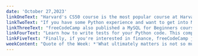 ```yaml
---
date: 'October 27,2023'
linkOneText: "Harvard's CS50 course is the most popular course at Harvard and the most-watched Computer Science course in history. Through freeCodeCamp's partnership with Harvard, I present to you the brand new 2023 edition of this course. You'll learn CS fundamentals like Data Structures and Algorithms. You'll also learn C programming, Python, SQL, and other key tools of the trade. I know learning to code is a big undertaking. Ease into it with this fun, beginner-friendly course. (26 hour YouTube course): https://www.freecodecamp.org/news/harvard-university-cs50-computer-science-course-2023/"
linkTwoText: "If you have some Python experience and want to get into Machine Learning, start with this freely available book we just published through freeCodeCamp Press. You'll learn how to harness the power of ML algorithms including Least Squares, Naive Bayes, Logistic Regression, and Random Forest. You'll also learn a variety of optimization techniques like Gradient Descent. You can read the book, tinker with the code examples, and bookmark it for future reference. (full-length book): https://www.freecodecamp.org/news/machine-learning-handbook/"
linkThreeText: "freeCodeCamp also published a MySQL for Beginners course this week. You'll learn Relational Database concepts and SQL basics. This is a practical, jargon-free, no-nonsense course. I think you'll enjoy Josh's straightforward teaching style. It's clear to me that he's spent a large portion of his waking life using MySQL. (2 hour YouTube course): https://www.freecodecamp.org/news/learn-mysql-beginners-course/"
linkFourText: "Learn how to write tests for your Python code. This comprehensive Pytest course will introduce you to testing concepts like Mocking, Fixtures, and Parameterization. You'll even learn some prompt engineering tips for using GPT-4 to help create Python tests for your code. This is a handy way to speed up your test creation workflow. (90-minute YouTube course): https://www.freecodecamp.org/news/testing-in-python-with-pytest/"
linkFiveText: "Finally, if you're interested in finance, freeCodeCamp just published a course on Algorithmic Trading with Python. You'll learn how to design an Unsupervised Machine Learning Trading Strategy. You'll also learn how to leverage Sentiment Analysis and intraday trading strategies using the GARCH Model. Proof that freeCodeCamp is truly a multi-disciplinary learning resource. (3 hour YouTube course): https://www.freecodecamp.org/news/learn-algorithmic-trading-using-python"
weekContent: "Quote of the Week: *'What ultimately matters is not so much where you end up relative to your classmates, but where you end up relative to yourself when you began.'* — Harvard CS50 Professor David J. Malan"
---
```


